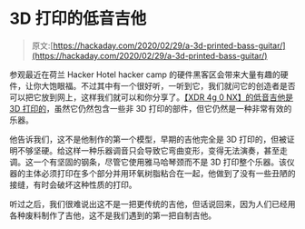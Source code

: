 # 3D 打印的低音吉他

> 原文:[https://hackaday.com/2020/02/29/a-3d-printed-bass-guitar/](https://hackaday.com/2020/02/29/a-3d-printed-bass-guitar/)

参观最近在荷兰 Hacker Hotel hacker camp 的硬件黑客区会带来大量有趣的硬件，让你大饱眼福。不过其中有一个很好听，一听到它，我们就问它的创造者是否可以把它放到网上，这样我们就可以和你分享了。[【XDR 4g 0 NX】的低音吉他是 3D 打印的](https://www.thingiverse.com/thing:3542014)，虽然它仍然包含一些非 3D 打印的部件，但它仍然是一种非常有效的乐器。

他告诉我们，这不是他制作的第一个模型，早期的吉他完全是 3D 打印的，但被证明不够坚硬。给这样一种乐器调音只会导致它弯曲变形，变得无法演奏，甚至走调。这一个有坚固的钢条，尽管它使用雅马哈琴颈而不是 3D 打印整个乐器。该仪器的主体必须打印在多个部分并用环氧树脂粘合在一起，他做到了没有一些丑陋的接缝，有时会破坏这种性质的打印。

听过之后，我们很难说出这不是一把更传统的吉他，但话说回来，因为人们已经用各种废料制作了吉他，这不是我们遇到的第一把自制吉他。